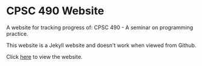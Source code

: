 # CPSC 490 Website

A website for tracking progress of: CPSC 490 - A seminar on programming practice.

This website is a Jekyll website and doesn't work when viewed from Github.

Click [here](https://fhackett.github.io/cpsc490/) to view the website.

